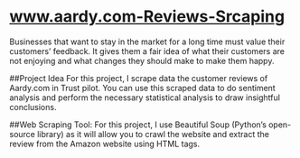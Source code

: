 # www.aardy.com-Reviews-Srcaping
Businesses that want to stay in the market for a long time must value their customers’ feedback. 
It gives them a fair idea of what their customers are not enjoying and what changes they should make to make them happy.

##Project Idea
For this project, I scrape data the customer reviews of Aardy.com in Trust pilot. You can use this scraped data to do sentiment analysis and perform the necessary statistical analysis to draw insightful conclusions.

 ##Web Scraping Tool: 
For this project, I use Beautiful Soup (Python’s open-source library) as it will allow you to crawl the website and extract the review from the Amazon website using HTML tags.
